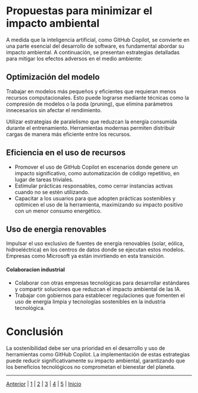 # Propuestas para minimizar el impacto ambiental

A medida que la inteligencia artificial, como GitHub Copilot, se convierte en una parte esencial del desarrollo de software, es fundamental abordar su impacto ambiental. A continuación, se presentan estrategias detalladas para mitigar los efectos adversos en el medio ambiente:

## Optimización del modelo

Trabajar en modelos más pequeños y eficientes que requieran menos recursos computacionales. Esto puede lograrse mediante técnicas como la compresión de modelos o la poda (pruning), que elimina parámetros innecesarios sin afectar el rendimiento.

Utilizar estrategias de paralelismo que reduzcan la energía consumida durante el entrenamiento. Herramientas modernas permiten distribuir cargas de manera más eficiente entre los recursos.

## Eficiencia en el uso de recursos

- Promover el uso de GitHub Copilot en escenarios donde genere un impacto significativo, como automatización de código repetitivo, en lugar de tareas triviales.
- Estimular prácticas responsables, como cerrar instancias activas cuando no se estén utilizando.
- Capacitar a los usuarios para que adopten prácticas sostenibles y optimicen el uso de la herramienta, maximizando su impacto positivo con un menor consumo energético.

## Uso de energia renovables

Impulsar el uso exclusivo de fuentes de energía renovables (solar, eólica, hidroeléctrica) en los centros de datos donde se ejecutan estos modelos. Empresas como Microsoft ya están invirtiendo en esta transición.

#### Colaboracion industrial
- Colaborar con otras empresas tecnológicas para desarrollar estándares y compartir soluciones que reduzcan el impacto ambiental de las IA. 
- Trabajar con gobiernos para establecer regulaciones que fomenten el uso de energía limpia y tecnologías sostenibles en la industria tecnológica.

# Conclusión

La sostenibilidad debe ser una prioridad en el desarrollo y uso de herramientas como GitHub Copilot. La implementación de estas estrategias puede reducir significativamente su impacto ambiental, garantizando que los beneficios tecnológicos no comprometan el bienestar del planeta. 

---

[Anterior](Impacto_ambiental5.md) | [1](Desenvolupament5.md) | [2](Las_aplicaciones_de_la_IA5.md) | [3](inpacto_en_el_sector5.md) | [4](Impacto_ambiental5.md) | [5](Propostes_per_minimitzar_els_impactes_ambientals5.md) | [Inicio](Lista5.md)
